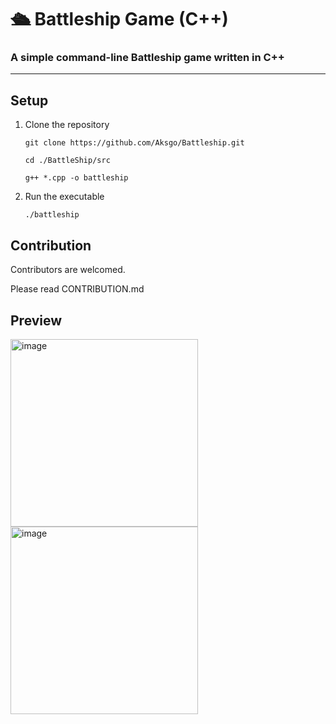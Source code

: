 # 🛳️ Battleship Game (C++)

### A simple **command-line Battleship game** written in **C++**
---

## Setup

1. Clone the repository
    ```
   git clone https://github.com/Aksgo/Battleship.git
   ```
   ```
   cd ./BattleShip/src
   ```
   ```
   g++ *.cpp -o battleship
   ```
3. Run the executable
    ```
   ./battleship
   ```

## Contribution

Contributors are welcomed. 

Please read CONTRIBUTION.md


## Preview

<img width="300" height="300" alt="image" src="https://github.com/user-attachments/assets/3330fc0b-760e-43c8-b5b6-8b1c8500171d" />

<img width="300" height="300" alt="image" src="https://github.com/user-attachments/assets/b0879f46-d962-41c3-895a-7afd9975f044" />


